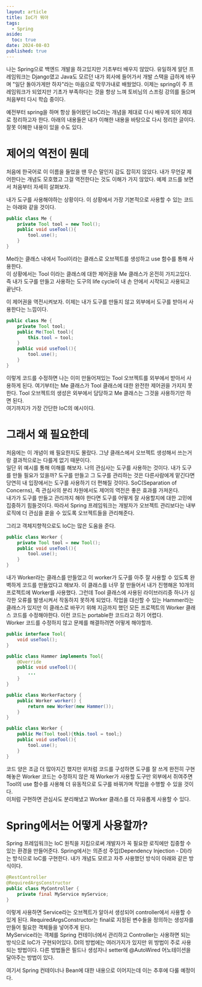 ```yaml
---
layout: article
title: IoC가 뭐야
tags:
  - Spring
aside:
  toc: true
date: 2024-08-03
published: true
---
```


나는 Spring으로 백엔드 개발을 하고있지만 기초부터 배우지 않았다. 유일하게 알던 프레임워크는 Django였고 Java도 모르던 내가 회사에 들어가서 개발 스택을 급하게 바꾸며 "일단 돌아가게만 하자"라는 마음으로 막무가내로 배웠었다. 이제는 spring이 주 프레임워크가 되었지만 기초가 부족하다는 것을 항상 느껴 토비님의 스프링 강의를 들으며 처음부터 다시 학습 중이다.  

예전부터 spring을 하며 항상 들어왔던 IoC라는 개념을 제대로 다시 배우게 되어 제대로 정리하고자 한다. 아래의 내용들은 내가 이해한 내용을 바탕으로 다시 정리한 글이다. 잘못 이해한 내용이 있을 수도 있다.

# 제어의 역전이 뭔데
처음에 한국어로 이 이름을 들었을 땐 무슨 말인지 감도 잡히지 않았다. 내가 무언갈 제어한다는 개념도 모호했고 그걸 역전한다는 것도 이해가 가지 않았다. 예제 코드를 보면서 처음부터 자세히 살펴보자.  

 내가 도구를 사용해야하는 상황이다. 이 상황에서 가장 기본적으로 사용할 수 있는 코드는 아래와 같을 것이다.
```java
public class Me {
	private Tool tool = new Tool();
	public void useTool(){
		tool.use();
	}
}
```
Me라는 클래스 내에서 Tool이라는 클래스로 오브젝트를 생성하고 use 함수를 통해 사용한다.  
이 상황에서는 Tool 이라는 클래스에 대한 제어권을 Me 클래스가 온전히 가지고있다. 즉 내가 도구를 만들고 사용하는 도구의 life cycle이 내 손 안에서 시작되고 사용되고 끝난다.

이 제어권을 역전시켜보자. 이제는 내가 도구를 만들지 않고 외부에서 도구를 받아서 사용한다는 느낌이다.  
```java
public class Me {
	private Tool tool;
	public Me(Tool tool){
		this.tool = tool;
	}
	public void useTool(){
		tool.use();
	}
}
```
이렇게 코드를 수정하면 나는 이미 만들어져있는 Tool 오브젝트를 외부에서 받아서 사용하게 된다. 여기부터는 Me 클래스가 Tool 클래스에 대한 완전한 제어권을 가지지 못한다. Tool 오브젝트의 생성은 외부에서 담당하고 Me 클래스는 그것을 사용하기만 하면 된다.  
여기까지가 가장 간단한 IoC의 예시이다.

# 그래서 왜 필요한데
처음에는 이 개념이 왜 필요한지도 몰랐다. 그냥 클래스에서 오브젝트 생성해서 쓰는거랑 결과적으로는 다를게 없기 때문이다.   
일단 위 예시를 통해 이해를 해보자. 나의 관심사는 도구를 사용하는 것이다. 내가 도구를 만들 필요가 있을까? 도구를 만들고 그 도구를 관리하는 것은 다른사람에게 맡긴다면 당연히 내 입장에서는 도구를 사용하기 더 편해질 것이다.  SoC(Separation of Concerns), 즉 관심사의 분리 차원에서도 제어의 역전은 좋은 효과를 가져온다.  
내가가 도구를 만들고 관리까지 해야 한다면 도구를 어떻게 잘 사용할지에 대한 고민에 집중하기 힘들것이다. 따라서 Spring 프레임워크는 개발자가 오브젝트 관리보다는 내부 로직에 더 관심을 쏟을 수 있도록 오브젝트들을 관리해준다.  

그리고 객체지향적으로도 IoC는 많은 도움을 준다.
```java
public class Worker {
	private Tool tool = new Tool();
	public void useTool(){
		tool.use();
	}
}
```
내가 Worker라는 클래스를 만들었고 이 worker가 도구를 아주 잘 사용할 수 있도록 완벽하게 코드를 만들었다고 해보자. 이 클래스를 너무 잘 만들어서 내가 진행해온 10개의 프로젝트에 Worker를 사용했다. 그런데 Tool 클래스에 사용된 라이브러리중 하나가 심각한 오류를 발생시켜서 작동하지 못하게 되었다. 작업을 대신할 수 있는 Hammer라는 클래스가 있지만 이 클래스로 바꾸기 위해 지금까지 했던 모든 프로젝트의 Worker 클래스 코드를 수정해야한다. 이런 코드는 portable한 코드라고 하기 어렵다.  
Worker 코드를 수정하지 않고 문제를 해결하려면 어떻게 해야할까.  
```java
public interface Tool{
	void useTool();
}

public class Hammer implements Tool{
	@Override
	public void useTool(){
		...
	}
}

public class WorkerFactory {
	public Worker worker() {
		return new Worker(new Hammer());
	}
}

public class Worker {
	public Me(Tool tool){this.tool = tool;}
	public void useTool(){
		tool.use();
	}
}
```
코드 양은 조금 더 많아지긴 했지만 위처럼 코드를 구성하면 도구를 잘 쓰게 완전히 구현해놓은 Worker 코드는 수정하지 않은 채 Worker가 사용할 도구만 외부에서 쥐여주면 Tool의 use 함수를 사용해 더 유동적으로 도구를 바꿔가며 작업을 수행할 수 있을 것이다.  
이처럼 구현하면 관심사도 분리해냈고 Worker 클래스를 더 자유롭게 사용할 수 있다.

# Spring에서는 어떻게 사용할까?
Spring 프레임워크는 IoC 원칙을 지킴으로써 개발자가 꼭 필요한 로직에만 집중할 수 있는 환경을 만들어준다.
Spring에서는 의존성 주입(Dependency Injection - DI)라는 방식으로 IoC를 구현한다. 내가 개념도 모르고 자주 사용했던 방식이 아래와 같은 방식이다.
```java
@RestController
@RequiredArgsConstructor
public class MyController {
	private final MyService myService;
}
```
이렇게 사용하면 Service라는 오브젝트가 알아서 생성되어 controller에서 사용할 수 있게 된다. RequiredArgsConstructor는 final로 지정된 변수들을 정의하는 생성자를 만들어 필요한 객체들을 넣어주게 된다.  
MyService라는 객체를 Spring 컨테이너에서 관리하고 Controller는 사용하면 되는 방식으로 IoC가 구현되어있다. DI의 방법에는 여러가지가 있지만 위 방법이 주로 사용되는 방법이다. 다른 방법들은 필드나 생성자나 setter에 @AutoWired 어노테이션을 달아주는 방법이 있다.  

여기서 Spring 컨테이너나 Bean에 대한 내용으로 이어지는데 이는 추후에 다룰 예정이다.
